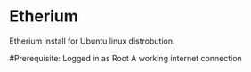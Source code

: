 # Etherium

Etherium install for Ubuntu linux distrobution.

#Prerequisite: 
Logged in as Root
A working internet connection


